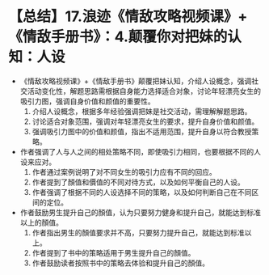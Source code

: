 # 【总结】17.浪迹《情敌攻略视频课》+《情敌手册书》：4.颠覆你对把妹的认知：人设

-   《情敌攻略视频课》+《情敌手册书》颠覆把妹认知，介绍人设概念，强调社交活动变化性，解题思路需根据自身能力选择适合对象，讨论年轻漂亮女生的吸引力图，强调自身价值和颜值的重要性。
    1.  介绍人设概念，根据多年经验强调把妹是社交活动，需理解解题思路。
    2.  讨论适合对象范围，强调对年轻漂亮女生的要求，提升自身价值和颜值。
    3.  强调吸引力图中的价值和颜值，指出不适用范围，提升自身以符合教授策略。
-   作者强调了人与人之间的相处策略不同，即使吸引力相同，也要根据不同的人设来应对。
    1.  作者通过案例说明了对不同女生的吸引力应有不同的回应。
    2.  作者提到了顏值和價值的不同对待方式，以及如何平衡自己的人设。
    3.  作者强调了根据不同的人设选择不同的策略，以及如何判断自己在不同区间的定位。
-   作者鼓励男生提升自己的顏值，认为只要努力健身和提升自己，就能达到标准以上的顏值。
    1.  作者指出男生的顏值要求并不高，只要努力提升自己，就能达到标准以上。
    2.  作者提到了书中的策略适用于男生提升自己的顏值。
    3.  作者鼓励读者按照书中的策略去体验和提升自己的顏值。
